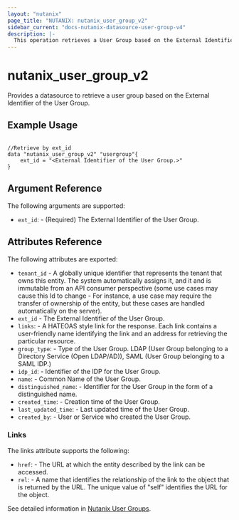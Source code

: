 ```yaml
---
layout: "nutanix"
page_title: "NUTANIX: nutanix_user_group_v2"
sidebar_current: "docs-nutanix-datasource-user-group-v4"
description: |-
  This operation retrieves a User Group based on the External Identifier of the User Group.
---
```


# nutanix_user_group_v2

Provides a datasource to retrieve a user group based on the External Identifier of the User Group.

## Example Usage

``` hcl

//Retrieve by ext_id
data "nutanix_user_group_v2" "usergroup"{
	ext_id = "<External Identifier of the User Group.>"
}

```




## Argument Reference

The following arguments are supported:

* `ext_id`: - (Required) The External Identifier of the User Group.

## Attributes Reference

The following attributes are exported:

* `tenant_id` - A globally unique identifier that represents the tenant that owns this entity. The system automatically assigns it, and it and is immutable from an API consumer perspective (some use cases may cause this Id to change - For instance, a use case may require the transfer of ownership of the entity, but these cases are handled automatically on the server).
* `ext_id` - The External Identifier of the User Group.
* `links`: - A HATEOAS style link for the response. Each link contains a user-friendly name identifying the link and an address for retrieving the particular resource.
* `group_type`: - Type of the User Group. LDAP (User Group belonging to a Directory Service (Open LDAP/AD)),  SAML (User Group belonging to a SAML IDP.)
* `idp_id`: - Identifier of the IDP for the User Group.
* `name`: - Common Name of the User Group.
* `distinguished_name`: - Identifier for the User Group in the form of a distinguished name.
* `created_time`: - Creation time of the User Group.
* `last_updated_time`: - Last updated time of the User Group.
* `created_by`: - User or Service who created the User Group.

### Links

The links attribute supports the following:

* `href`: - The URL at which the entity described by the link can be accessed.
* `rel`: - A name that identifies the relationship of the link to the object that is returned by the URL. The unique value of "self" identifies the URL for the object.


See detailed information in [Nutanix User Groups](https://developers.nutanix.com/api-reference?namespace=iam&version=v4.0.b1).